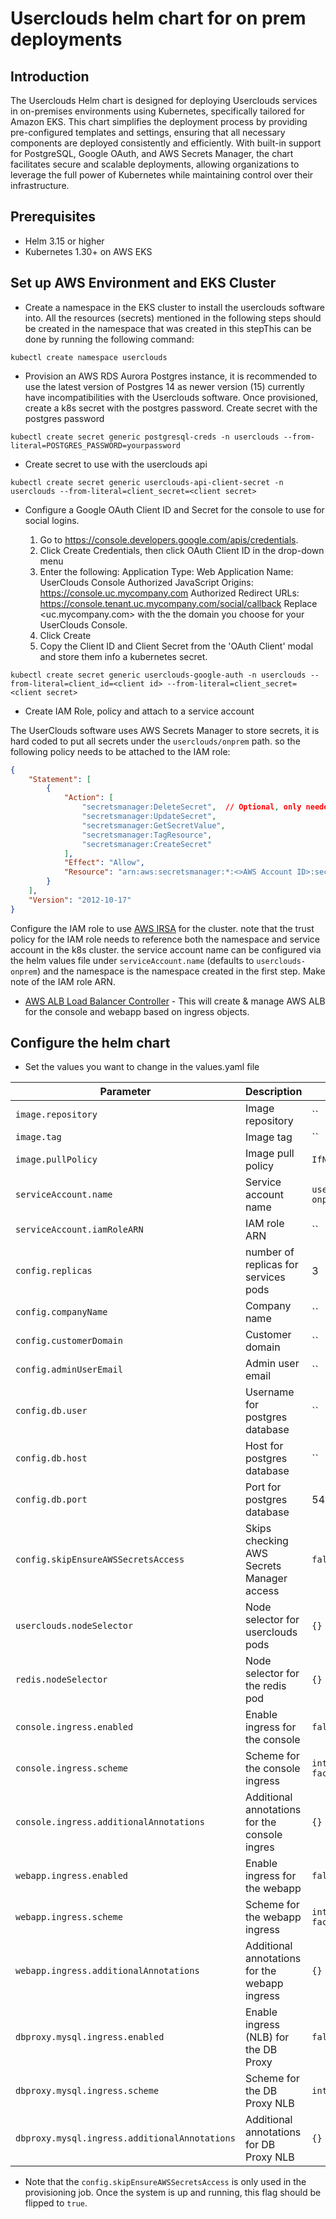 # Userclouds helm chart for on prem deployments

## Introduction

The Userclouds Helm chart is designed for deploying Userclouds services in on-premises environments using Kubernetes, specifically tailored for Amazon EKS. This chart simplifies the deployment process by providing pre-configured templates and settings, ensuring that all necessary components are deployed consistently and efficiently. With built-in support for PostgreSQL, Google OAuth, and AWS Secrets Manager, the chart facilitates secure and scalable deployments, allowing organizations to leverage the full power of Kubernetes while maintaining control over their infrastructure.

## Prerequisites

* Helm 3.15 or higher
* Kubernetes 1.30+ on AWS EKS

## Set up AWS Environment and EKS Cluster

* Create a namespace in the EKS cluster to install the userclouds software into.
All the resources (secrets) mentioned in the following steps should be created in the namespace that was created in this stepThis can be done by running the following command:

```shell
kubectl create namespace userclouds
```

* Provision an AWS RDS Aurora Postgres instance, it is recommended to use the latest version of Postgres 14 as newer version  (15) currently have incompatibilities with the Userclouds software.
Once provisioned, create a k8s secret with the postgres password.
Create secret with the postgres password

```shell
kubectl create secret generic postgresql-creds -n userclouds --from-literal=POSTGRES_PASSWORD=yourpassword
```

* Create secret to use with the userclouds api

```shell
kubectl create secret generic userclouds-api-client-secret -n userclouds --from-literal=client_secret=<client secret>
```

* Configure a Google OAuth Client ID and Secret for the console to use for social logins.

    1. Go to <https://console.developers.google.com/apis/credentials>.
    2. Click Create Credentials, then click OAuth Client ID in the drop-down menu
    3. Enter the following:
            Application Type: Web Application
            Name: UserClouds Console
            Authorized JavaScript Origins: <https://console.uc.mycompany.com>
            Authorized Redirect URLs: <https://console.tenant.uc.mycompany.com/social/callback>
            Replace <uc.mycompany.com> with the the domain you choose for your UserClouds Console.
    4. Click Create
    5. Copy the Client ID and Client Secret from the 'OAuth Client' modal and store them info a kubernetes secret.

```shell
kubectl create secret generic userclouds-google-auth -n userclouds --from-literal=client_id=<client id> --from-literal=client_secret=<client secret>
```

* Create IAM Role, policy and attach to a service account

The UserClouds software uses AWS Secrets Manager to store secrets, it is hard coded to put all secrets under the `userclouds/onprem` path.
so the following policy needs to be attached to the IAM role:

```json
{
    "Statement": [
        {
            "Action": [
                "secretsmanager:DeleteSecret",  // Optional, only needed if using the Access Policy Secrets feature
                "secretsmanager:UpdateSecret",
                "secretsmanager:GetSecretValue",
                "secretsmanager:TagResource",
                "secretsmanager:CreateSecret"
            ],
            "Effect": "Allow",
            "Resource": "arn:aws:secretsmanager:*:<>AWS Account ID>:secret:userclouds/onprem/*"
        }
    ],
    "Version": "2012-10-17"
}
```

Configure the IAM role to use [AWS IRSA](https://docs.aws.amazon.com/eks/latest/userguide/iam-roles-for-service-accounts.html) for the cluster. note that the trust policy for the IAM role needs to reference both the namespace and service account in the k8s cluster.
the service account name can be configured via the helm values file under `serviceAccount.name` (defaults to `userclouds-onprem`) and the namespace is the namespace created in the first step.
Make note of the IAM role ARN.

* [AWS ALB Load Balancer Controller](https://kubernetes-sigs.github.io/aws-load-balancer-controller/latest/) - This will create & manage AWS ALB for the console and webapp based on ingress objects.

## Configure the helm chart

* Set the values you want to change in the values.yaml file

| Parameter                                             | Description                                                    | Default                              |
|--------------------------------------------------------|---------------------------------------------------------------|--------------------------------------|
| `image.repository`                                     | Image repository                                              | ``                                   |
| `image.tag`                                            | Image tag                                                     | ``                                   |
| `image.pullPolicy`                                     | Image pull policy                                             | `IfNotPresent`                       |
| `serviceAccount.name`                                  | Service account name                                          | `userclouds-onprem`                  |
| `serviceAccount.iamRoleARN`                            | IAM role ARN                                                  | ``                                   |
| `config.replicas`                                      | number of replicas for services pods                          | 3                                    |
| `config.companyName`                                   | Company name                                                  | ``                                   |
| `config.customerDomain`                                | Customer domain                                               | ``                                   |
| `config.adminUserEmail`                                | Admin user email                                              | ``                                   |
| `config.db.user`                                       | Username for postgres database                                | ``                                   |
| `config.db.host`                                       | Host for postgres database                                    | ``                                   |
| `config.db.port`                                       | Port for postgres database                                    | 5432                                 |
| `config.skipEnsureAWSSecretsAccess`                    | Skips checking AWS Secrets Manager access                     | `false`                              |
| `userclouds.nodeSelector`                              | Node selector for userclouds pods                             | `{}`                                 |
| `redis.nodeSelector`                                   | Node selector for the redis pod                               | `{}`                                 |
| `console.ingress.enabled`                              | Enable ingress for the console                                | `false`                              |
| `console.ingress.scheme`                               | Scheme for the console ingress                                | `internet-facing`                    |
| `console.ingress.additionalAnnotations`                | Additional annotations for the console ingres                 | `{}`                                 |
| `webapp.ingress.enabled`                               | Enable ingress for the webapp                                 | `false`                              |
| `webapp.ingress.scheme`                                | Scheme for the webapp ingress                                 | `internet-facing`                    |
| `webapp.ingress.additionalAnnotations`                 | Additional annotations for the webapp ingress                 | `{}`                                 |
| `dbproxy.mysql.ingress.enabled`                        | Enable ingress (NLB) for the DB Proxy                         | `false`                              |
| `dbproxy.mysql.ingress.scheme`                         | Scheme for the DB Proxy NLB                                   | `internal`                           |
| `dbproxy.mysql.ingress.additionalAnnotations`          | Additional annotations for DB Proxy NLB                       | `{}`                                 |

* Note that the `config.skipEnsureAWSSecretsAccess` is only used in the provisioning job. Once the system is up and running, this flag should be flipped to `true`.
